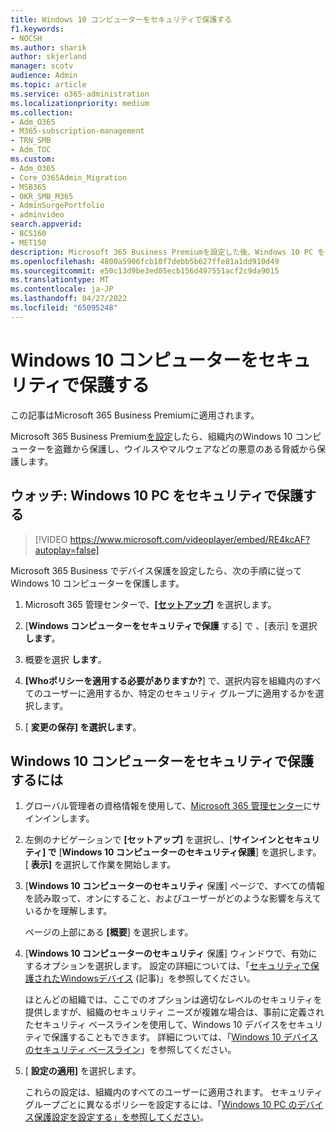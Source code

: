 ```yaml
---
title: Windows 10 コンピューターをセキュリティで保護する
f1.keywords:
- NOCSH
ms.author: sharik
author: skjerland
manager: scotv
audience: Admin
ms.topic: article
ms.service: o365-administration
ms.localizationpriority: medium
ms.collection:
- Adm_O365
- M365-subscription-management
- TRN_SMB
- Adm_TOC
ms.custom:
- Adm_O365
- Core_O365Admin_Migration
- MSB365
- OKR_SMB_M365
- AdminSurgePortfolio
- adminvideo
search.appverid:
- BCS160
- MET150
description: Microsoft 365 Business Premiumを設定した後、Windows 10 PC をセキュリティで保護する方法について説明します。
ms.openlocfilehash: 4800a5906fcb10f7debb5b627ffe81a1dd910d49
ms.sourcegitcommit: e50c13d9be3ed05ecb156d497551acf2c9da9015
ms.translationtype: MT
ms.contentlocale: ja-JP
ms.lasthandoff: 04/27/2022
ms.locfileid: "65095248"
---
```

# <a name="secure-windows-10-computers"></a>Windows 10 コンピューターをセキュリティで保護する

この記事はMicrosoft 365 Business Premiumに適用されます。

Microsoft 365 Business Premium[を設定](business-set-up.md)したら、組織内のWindows 10 コンピューターを盗難から保護し、ウイルスやマルウェアなどの悪意のある脅威から保護します。

## <a name="watch-secure-your-windows-10-pcs"></a>ウォッチ: Windows 10 PC をセキュリティで保護する

> [!VIDEO https://www.microsoft.com/videoplayer/embed/RE4kcAF?autoplay=false]

Microsoft 365 Business でデバイス保護を設定したら、次の手順に従ってWindows 10 コンピューターを保護します。

1. Microsoft 365 管理センターで、<a href="https://go.microsoft.com/fwlink/p/?linkid=2171997" target="_blank">**[セットアップ]**</a> を選択します。

2. [**Windows コンピューターをセキュリティで保護** する] で 、[表示] を選択 **します**。

3. 概要を選択 **します**。

4. **[Whoポリシーを適用する必要がありますか?**] で、選択内容を組織内のすべてのユーザーに適用するか、特定のセキュリティ グループに適用するかを選択します。

5. [  **変更の保存] を選択します**。

## <a name="to-secure-your-windows-10-computers"></a>Windows 10 コンピューターをセキュリティで保護するには

1. グローバル管理者の資格情報を使用して、[Microsoft 365 管理センター](https://admin.microsoft.com)にサインインします。 

2. 左側のナビゲーションで **[セットアップ]** を選択し、[**サインインとセキュリティ] で** [**Windows 10 コンピューターのセキュリティ保護**] を選択します。 [ **表示]** を選択して作業を開始します。

3. [**Windows 10 コンピューターのセキュリティ** 保護] ページで、すべての情報を読み取って、オンにすること、およびユーザーがどのような影響を与えているかを理解します。

    ページの上部にある **[概要**] を選択します。

4. [**Windows 10 コンピューターのセキュリティ** 保護] ウィンドウで、有効にするオプションを選択します。 設定の詳細については、「[セキュリティで保護されたWindowsデバイス](../../business-premium/m365bp-secure-windows-devices.md) (記事)」を参照してください。 
    
    ほとんどの組織では、ここでのオプションは適切なレベルのセキュリティを提供しますが、組織のセキュリティ ニーズが複雑な場合は、事前に定義されたセキュリティ ベースラインを使用して、Windows 10 デバイスをセキュリティで保護することもできます。 詳細については、「[Windows 10 デバイスのセキュリティ ベースライン](/mem/intune/protect/security-baselines)」を参照してください。   

5. [ **設定の適用]** を選択します。

    これらの設定は、組織内のすべてのユーザーに適用されます。 セキュリティ グループごとに異なるポリシーを設定するには、「[Windows 10 PC のデバイス保護設定を設定する」を参照してください](../../business-premium/m365bp-protection-settings-for-windows-10-pcs.md)。
